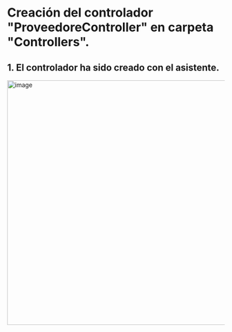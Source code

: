 # Creación del controlador "ProveedoreController" en carpeta "Controllers".
## 1. El controlador ha sido creado con el asistente.

<img width="813" height="567" alt="image" src="https://github.com/user-attachments/assets/85bdfd92-8bd2-447b-bbbc-30a1c4df401b" />




